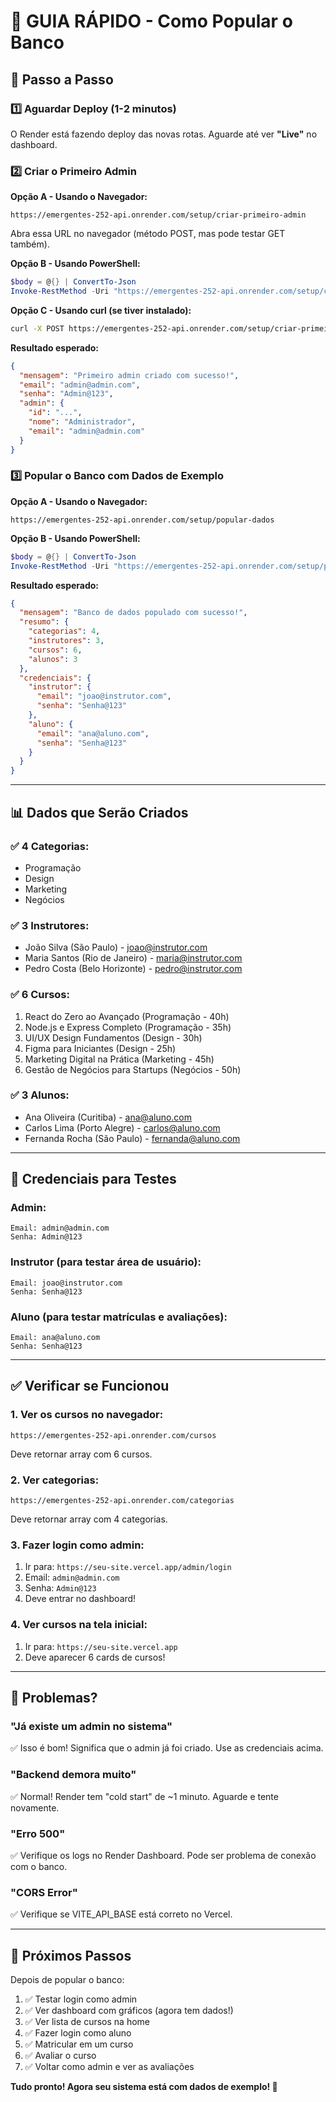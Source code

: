 # 🚀 GUIA RÁPIDO - Como Popular o Banco

## 📝 Passo a Passo

### 1️⃣ Aguardar Deploy (1-2 minutos)
O Render está fazendo deploy das novas rotas. Aguarde até ver **"Live"** no dashboard.

### 2️⃣ Criar o Primeiro Admin

**Opção A - Usando o Navegador:**
```
https://emergentes-252-api.onrender.com/setup/criar-primeiro-admin
```
Abra essa URL no navegador (método POST, mas pode testar GET também).

**Opção B - Usando PowerShell:**
```powershell
$body = @{} | ConvertTo-Json
Invoke-RestMethod -Uri "https://emergentes-252-api.onrender.com/setup/criar-primeiro-admin" -Method Post -Body $body -ContentType "application/json"
```

**Opção C - Usando curl (se tiver instalado):**
```bash
curl -X POST https://emergentes-252-api.onrender.com/setup/criar-primeiro-admin
```

**Resultado esperado:**
```json
{
  "mensagem": "Primeiro admin criado com sucesso!",
  "email": "admin@admin.com",
  "senha": "Admin@123",
  "admin": {
    "id": "...",
    "nome": "Administrador",
    "email": "admin@admin.com"
  }
}
```

### 3️⃣ Popular o Banco com Dados de Exemplo

**Opção A - Usando o Navegador:**
```
https://emergentes-252-api.onrender.com/setup/popular-dados
```

**Opção B - Usando PowerShell:**
```powershell
$body = @{} | ConvertTo-Json
Invoke-RestMethod -Uri "https://emergentes-252-api.onrender.com/setup/popular-dados" -Method Post -Body $body -ContentType "application/json"
```

**Resultado esperado:**
```json
{
  "mensagem": "Banco de dados populado com sucesso!",
  "resumo": {
    "categorias": 4,
    "instrutores": 3,
    "cursos": 6,
    "alunos": 3
  },
  "credenciais": {
    "instrutor": {
      "email": "joao@instrutor.com",
      "senha": "Senha@123"
    },
    "aluno": {
      "email": "ana@aluno.com",
      "senha": "Senha@123"
    }
  }
}
```

---

## 📊 Dados que Serão Criados

### ✅ **4 Categorias:**
- Programação
- Design
- Marketing
- Negócios

### ✅ **3 Instrutores:**
- João Silva (São Paulo) - joao@instrutor.com
- Maria Santos (Rio de Janeiro) - maria@instrutor.com
- Pedro Costa (Belo Horizonte) - pedro@instrutor.com

### ✅ **6 Cursos:**
1. React do Zero ao Avançado (Programação - 40h)
2. Node.js e Express Completo (Programação - 35h)
3. UI/UX Design Fundamentos (Design - 30h)
4. Figma para Iniciantes (Design - 25h)
5. Marketing Digital na Prática (Marketing - 45h)
6. Gestão de Negócios para Startups (Negócios - 50h)

### ✅ **3 Alunos:**
- Ana Oliveira (Curitiba) - ana@aluno.com
- Carlos Lima (Porto Alegre) - carlos@aluno.com
- Fernanda Rocha (São Paulo) - fernanda@aluno.com

---

## 🔐 Credenciais para Testes

### Admin:
```
Email: admin@admin.com
Senha: Admin@123
```

### Instrutor (para testar área de usuário):
```
Email: joao@instrutor.com
Senha: Senha@123
```

### Aluno (para testar matrículas e avaliações):
```
Email: ana@aluno.com
Senha: Senha@123
```

---

## ✅ Verificar se Funcionou

### 1. Ver os cursos no navegador:
```
https://emergentes-252-api.onrender.com/cursos
```
Deve retornar array com 6 cursos.

### 2. Ver categorias:
```
https://emergentes-252-api.onrender.com/categorias
```
Deve retornar array com 4 categorias.

### 3. Fazer login como admin:
1. Ir para: `https://seu-site.vercel.app/admin/login`
2. Email: `admin@admin.com`
3. Senha: `Admin@123`
4. Deve entrar no dashboard!

### 4. Ver cursos na tela inicial:
1. Ir para: `https://seu-site.vercel.app`
2. Deve aparecer 6 cards de cursos!

---

## 🚨 Problemas?

### "Já existe um admin no sistema"
✅ Isso é bom! Significa que o admin já foi criado. Use as credenciais acima.

### "Backend demora muito"
✅ Normal! Render tem "cold start" de ~1 minuto. Aguarde e tente novamente.

### "Erro 500"
✅ Verifique os logs no Render Dashboard. Pode ser problema de conexão com o banco.

### "CORS Error"
✅ Verifique se VITE_API_BASE está correto no Vercel.

---

## 📱 Próximos Passos

Depois de popular o banco:

1. ✅ Testar login como admin
2. ✅ Ver dashboard com gráficos (agora tem dados!)
3. ✅ Ver lista de cursos na home
4. ✅ Fazer login como aluno
5. ✅ Matricular em um curso
6. ✅ Avaliar o curso
7. ✅ Voltar como admin e ver as avaliações

**Tudo pronto! Agora seu sistema está com dados de exemplo! 🎉**
